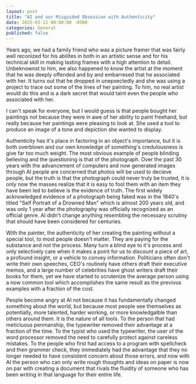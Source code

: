 ```yaml
---
layout: post
title: "AI and our Misguided Obsession with Authenticity"
date: 2025-03-12 00:00:00 -0500
categories: General
published: false
---
```


Years ago, we had a family friend who was a picture framer that was fairly well reconized for his abilites in both in an artistic sense and for his technical skill in making lasting frames with a high attention to detail. Unbeknownst to him, we also happened to know the artist at the moment that he was deeply offended and by and embarresed that he associated with her. It turns out that he dropped in unepxectedly and she was using a project to trace out some of the lines of her painting. To him, no real artist would do this and is a dark secret that would taint even the people who associated with her.

I can't speak for everyone, but I would guess is that people bought her paintings not because they were in awe of her ability to paint freehand, but really because her paintings were pleasing to look at. She used a tool to produce an image of a tone and depiction she wanted to display.

Authenticity has it's place in factoring in an object's importance, but it is both overblown and our own knowledge of something's credulousness is give far too much weight. The most obvious example of people blinding believing and the questioning is that of the photograph. Over the past 30 years with the advancement of computers and now generated images through AI people are concerned that photos will be used to decieve people, but the truth is that the photograph could never truly be trusted, it is only now the masses realize that it is easy to fool them with an item they have been led to believe is the evidence of truth. The first widely acknowledged evidence of a photograph being faked was in the 1840's titled "Self Portrait of a Drowned Man" which is almost 200 years old, and was only 1 year after the photography was officially recognized as an official genre. AI didn't change anything resembling the necessary scrutiny that should have been considered for centuries.

With the painter, the authenticity of her creating the painting without a special tool, to most people doesn't matter. They are paying for the substance and not the process. Many turn a blind eye to it's process and only selectively care when it makes a point for us to discount a piece of art, a profound insight, or a vehicle to convey information. Politicians often don't write their own speeches, CEO's routinely have others draft their executive memos, and a large number of celebrities have ghost writers draft their books for them, yet we have started to scrutenize the average person using a now common tool which accomplishes the same result as the previous examples with a fraction of the cost.

People become angry at AI not because it has fundamentally changed something about the world, but because most people see themselves as potentially, more talented, harder working, or more knowledgalble than others around them. It is the nature of all tools. To the person that had meticluous penmanship, the typewriter removed their advantage at a fraction of the time. To the typist who used the typewriter, the user of the word processor removed the need to carefully protect against careless mistakes. To the people who first had access to a program with spellcheck and then grammer check, they immediately had the advantage that they no longer needed to have consistent concern about those errors, and now with AI the person who can only write rough thoughts and ideas on paper is now on par with creating a document that rivals the fluidity of someone who has been writing in that language for their entire life.
